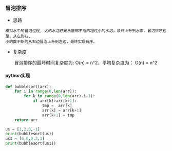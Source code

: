 ### 冒泡排序

+ 思路

```
模拟水中的冒泡过程, 大的水泡总是从底部不断的超过小的水泡，最终上升到水面。冒泡排序也是，从左到右,
小的数不断的从右边冒泡上升到左边，最终实现有序。
```

+ 复杂度

&ensp;&ensp;&ensp;&ensp;冒泡排序的最坏时间复杂度为: O(n) = n^2，平均复杂度为： O(n) = n^2

#### python实现

```python
def bubblesort(arr):
    for i in range(0,len(arr)):
        for k in range(0,len(arr)-i-1):
            if arr[k]>arr[k+1]:
                tmp =  arr[k]
                arr[k] = arr[k+1]
                arr[k+1] = tmp
    return arr

us = [1,2,0,-1]
print(bubblesort(us))
us1 = [6,8,0,2,1]
print(bubblesort(us1))
```


